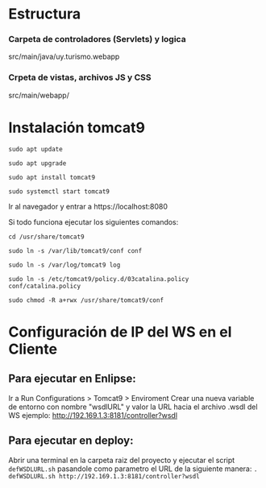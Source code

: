 # Estructura

### Carpeta de controladores (Servlets) y logica
src/main/java/uy.turismo.webapp

### Crpeta de vistas, archivos JS y CSS 
src/main/webapp/

# Instalación tomcat9

`sudo apt update`

`sudo apt upgrade`

`sudo apt install tomcat9` 

`sudo systemctl start tomcat9`

Ir al navegador y entrar a https://localhost:8080

Si todo funciona ejecutar los siguientes comandos: 

`cd /usr/share/tomcat9`

`sudo ln -s /var/lib/tomcat9/conf conf`

`sudo ln -s /var/log/tomcat9 log`

`sudo ln -s /etc/tomcat9/policy.d/03catalina.policy conf/catalina.policy`

`sudo chmod -R a+rwx /usr/share/tomcat9/conf`

# Configuración de IP del WS en el Cliente
## Para ejecutar en Enlipse:
Ir a Run Configurations > Tomcat9 > Enviroment
Crear una nueva variable de entorno con nombre "wsdlURL" y valor la URL hacia el archivo .wsdl del WS ejemplo: http://192.169.1.3:8181/controller?wsdl

## Para ejecutar en deploy: 
Abrir una terminal en la carpeta raiz del proyecto y ejecutar el script `defWSDLURL.sh` pasandole como parametro el URL de la siguiente manera:
`. defWSDLURL.sh http://192.169.1.3:8181/controller?wsdl`
